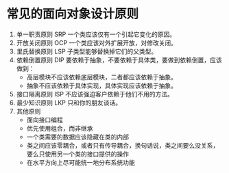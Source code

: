# 常见的面向对象设计原则

1. 单一职责原则 SRP
一个类应该仅有一个引起它变化的原因。
2. 开放关闭原则 OCP
一个类应该对外扩展开放，对修改关闭。
3. 里氏替换原则 LSP
子类型能够替换掉它们的父类型。
4. 依赖倒置原则 DIP
要依赖于抽象，不要依赖于具体类，要做到依赖倒置，应该做到：
	* 高层模块不应该依赖底层模块，二者都应该依赖于抽象。
	* 抽象不应该依赖于具体实现，具体实现应该依赖于抽象。
5. 接口隔离原则 ISP
不应该强迫客户依赖于他们不用的方法。
6. 最少知识原则 LKP
只和你的朋友谈话。
7. 其他原则
	* 面向接口编程
	* 优先使用组合，而非继承
	* 一个类需要的数据应该隐藏在类的内部
	* 类之间应该零耦合，或者只有传导耦合，换句话说，类之间要么没关系，要么只使用另一个类的接口提供的操作
	* 在水平方向上尽可能统一地分布系统功能


